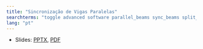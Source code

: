 ```yaml
---
title: "Sincronização de Vigas Paralelas"
searchterms: "toggle advanced software parallel_beams sync_beams split_task task_split synchronization parallel_beam_synchroniztion sincronização_de_vigas_paralelas"
lang: "pt"
---
```

 <ul>
 <li class="ng-binding">Slides:
 <a href="ProgrammingLessons/advanced/SyncBeams.pptx">PPTX</a>,
 <a href="ProgrammingLessons/advanced/SyncBeams.pdf">PDF</a>
 </li>
 </ul>
